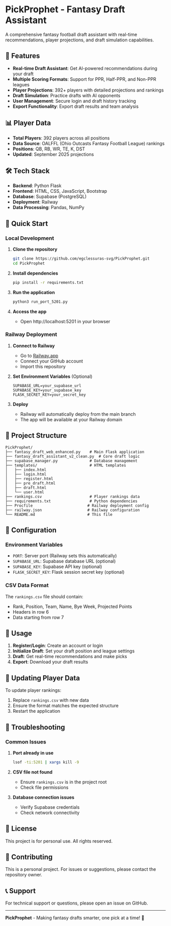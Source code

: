 # PickProphet - Fantasy Draft Assistant

A comprehensive fantasy football draft assistant with real-time recommendations, player projections, and draft simulation capabilities.

## 🚀 Features

- **Real-time Draft Assistant**: Get AI-powered recommendations during your draft
- **Multiple Scoring Formats**: Support for PPR, Half-PPR, and Non-PPR leagues
- **Player Projections**: 392+ players with detailed projections and rankings
- **Draft Simulation**: Practice drafts with AI opponents
- **User Management**: Secure login and draft history tracking
- **Export Functionality**: Export draft results and team analysis

## 📊 Player Data

- **Total Players**: 392 players across all positions
- **Data Source**: OALFFL (Ohio Outcasts Fantasy Football League) rankings
- **Positions**: QB, RB, WR, TE, K, DST
- **Updated**: September 2025 projections

## 🛠️ Tech Stack

- **Backend**: Python Flask
- **Frontend**: HTML, CSS, JavaScript, Bootstrap
- **Database**: Supabase (PostgreSQL)
- **Deployment**: Railway
- **Data Processing**: Pandas, NumPy

## 🚀 Quick Start

### Local Development

1. **Clone the repository**
   ```bash
   git clone https://github.com/egclessuras-svg/PickProphet.git
   cd PickProphet
   ```

2. **Install dependencies**
   ```bash
   pip install -r requirements.txt
   ```

3. **Run the application**
   ```bash
   python3 run_port_5201.py
   ```

4. **Access the app**
   - Open http://localhost:5201 in your browser

### Railway Deployment

1. **Connect to Railway**
   - Go to [Railway.app](https://railway.app)
   - Connect your GitHub account
   - Import this repository

2. **Set Environment Variables** (Optional)
   ```
   SUPABASE_URL=your_supabase_url
   SUPABASE_KEY=your_supabase_key
   FLASK_SECRET_KEY=your_secret_key
   ```

3. **Deploy**
   - Railway will automatically deploy from the main branch
   - The app will be available at your Railway domain

## 📁 Project Structure

```
PickProphet/
├── fantasy_draft_web_enhanced.py    # Main Flask application
├── fantasy_draft_assistant_v2_clean.py  # Core draft logic
├── supabase_manager.py              # Database management
├── templates/                       # HTML templates
│   ├── index.html
│   ├── login.html
│   ├── register.html
│   ├── pre_draft.html
│   ├── draft.html
│   └── user.html
├── rankings.csv                     # Player rankings data
├── requirements.txt                 # Python dependencies
├── Procfile                        # Railway deployment config
├── railway.json                    # Railway configuration
└── README.md                       # This file
```

## 🔧 Configuration

### Environment Variables

- `PORT`: Server port (Railway sets this automatically)
- `SUPABASE_URL`: Supabase database URL (optional)
- `SUPABASE_KEY`: Supabase API key (optional)
- `FLASK_SECRET_KEY`: Flask session secret key (optional)

### CSV Data Format

The `rankings.csv` file should contain:
- Rank, Position, Team, Name, Bye Week, Projected Points
- Headers in row 6
- Data starting from row 7

## 🎯 Usage

1. **Register/Login**: Create an account or login
2. **Initialize Draft**: Set your draft position and league settings
3. **Draft**: Get real-time recommendations and make picks
4. **Export**: Download your draft results

## 🔄 Updating Player Data

To update player rankings:

1. Replace `rankings.csv` with new data
2. Ensure the format matches the expected structure
3. Restart the application

## 🐛 Troubleshooting

### Common Issues

1. **Port already in use**
   ```bash
   lsof -ti:5201 | xargs kill -9
   ```

2. **CSV file not found**
   - Ensure `rankings.csv` is in the project root
   - Check file permissions

3. **Database connection issues**
   - Verify Supabase credentials
   - Check network connectivity

## 📝 License

This project is for personal use. All rights reserved.

## 🤝 Contributing

This is a personal project. For issues or suggestions, please contact the repository owner.

## 📞 Support

For technical support or questions, please open an issue on GitHub.

---

**PickProphet** - Making fantasy drafts smarter, one pick at a time! 🏈